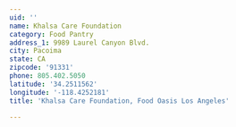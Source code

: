 ```yaml
---
uid: ''
name: Khalsa Care Foundation
category: Food Pantry
address_1: 9989 Laurel Canyon Blvd.
city: Pacoima
state: CA
zipcode: '91331'
phone: 805.402.5050
latitude: '34.2511562'
longitude: '-118.4252181'
title: 'Khalsa Care Foundation, Food Oasis Los Angeles'

---
```

